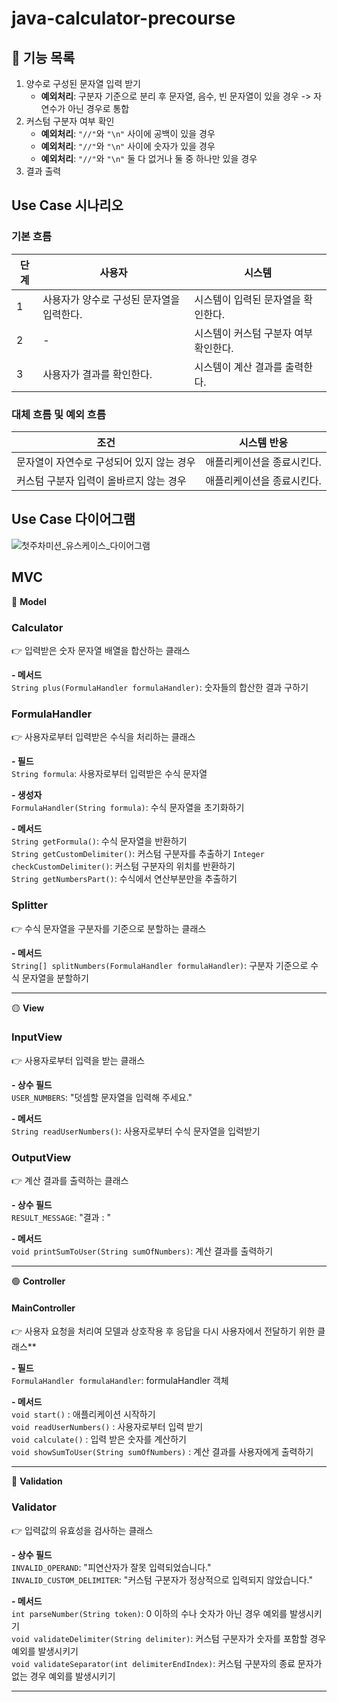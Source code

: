 # java-calculator-precourse

## 📝 기능 목록
1. 양수로 구성된 문자열 입력 받기
    - **예외처리**: 구분자 기준으로 분리 후 문자열, 음수, 빈 문자열이 있을 경우 -> 자연수가 아닌 경우로 통합
2. 커스텀 구분자 여부 확인
    - **예외처리**: `"//"`와 `"\n"` 사이에 공백이 있을 경우
    - **예외처리**: `"//"`와 `"\n"` 사이에 숫자가 있을 경우
    - **예외처리**: `"//"`와 `"\n"` 둘 다 없거나 둘 중 하나만 있을 경우
3. 결과 출력

## Use Case 시나리오
### 기본 흐름

| **단계** | **사용자**                            | **시스템**                                    |
|---------|------------------------------------|--------------------------------------------------|
| 1       | 사용자가 양수로 구성된 문자열을 입력한다.     | 시스템이 입력된 문자열을 확인한다.                                             |
| 2       | -                                 | 시스템이 커스텀 구분자 여부 확인한다.                                               |
| 3       | 사용자가 결과를 확인한다.   | 시스템이 계산 결과를 출력한다.        |

### 대체 흐름 및 예외 흐름

| **조건**                   | **시스템 반응**                                       |
|--------------------------|-----------------------------------------------------|
| 문자열이 자연수로 구성되어 있지 않는 경우   | 애플리케이션을 종료시킨다.   |
| 커스텀 구분자 입력이 올바르지 않는 경우     | 애플리케이션을 종료시킨다.    |


## Use Case  다이어그램
![첫주차미션_유스케이스_다이어그램](https://github.com/user-attachments/assets/f0f818d0-6ee7-40fc-bb6d-8f81956f2dec)

## MVC
🔵 **Model**

### Calculator
👉 입력받은 숫자 문자열 배열을 합산하는 클래스

**- 메서드**  
`String plus(FormulaHandler formulaHandler)`: 숫자들의 합산한 결과 구하기

### FormulaHandler
👉 사용자로부터 입력받은 수식을 처리하는 클래스

**- 필드**  
`String formula`: 사용자로부터 입력받은 수식 문자열

**- 생성자**  
`FormulaHandler(String formula)`: 수식 문자열을 초기화하기

**- 메서드**  
`String getFormula()`: 수식 문자열을 반환하기  
`String getCustomDelimiter()`: 커스텀 구분자를 추출하기
`Integer checkCustomDelimiter()`: 커스텀 구분자의 위치를 반환하기  
`String getNumbersPart()`: 수식에서 연산부분만을 추출하기

### Splitter
👉 수식 문자열을 구분자를 기준으로 분할하는 클래스

**- 메서드**   
`String[] splitNumbers(FormulaHandler formulaHandler)`: 구분자 기준으로 수식 문자열을 분할하기

---

🟡 **View**

### InputView
👉 사용자로부터 입력을 받는 클래스

**- 상수 필드**  
`USER_NUMBERS`: "덧셈할 문자열을 입력해 주세요."

**- 메서드**  
`String readUserNumbers()`: 사용자로부터 수식 문자열을 입력받기

### OutputView
👉 계산 결과를 출력하는 클래스

**- 상수 필드**  
`RESULT_MESSAGE`: "결과 : "

**- 메서드**  
`void printSumToUser(String sumOfNumbers)`: 계산 결과를 출력하기

---

🟢 **Controller**
#### MainController
 👉 사용자 요청을 처리여 모델과 상호작용 후 응답을 다시 사용자에서 전달하기 위한 클래스**

**- 필드**  
`FormulaHandler formulaHandler`: formulaHandler 객체

**- 메서드**  
`void start()` : 애플리케이션 시작하기  
`void readUserNumbers()` : 사용자로부터 입력 받기  
`void calculate()` : 입력 받은 숫자를 계산하기  
`void showSumToUser(String sumOfNumbers)` : 계산 결과를 사용자에게 출력하기

---

🔴 **Validation**

### Validator
👉 입력값의 유효성을 검사하는 클래스

**- 상수 필드**  
`INVALID_OPERAND`: "피연산자가 잘못 입력되었습니다."  
`INVALID_CUSTOM_DELIMITER`: "커스텀 구분자가 정상적으로 입력되지 않았습니다."

**- 메서드**  
`int parseNumber(String token)`: 0 이하의 수나 숫자가 아닌 경우 예외를 발생시키기  
`void validateDelimiter(String delimiter)`: 커스텀 구분자가 숫자를 포함할 경우 예외를 발생시키기  
`void validateSeparator(int delimiterEndIndex)`: 커스텀 구분자의 종료 문자가 없는 경우 예외를 발생시키기  

---